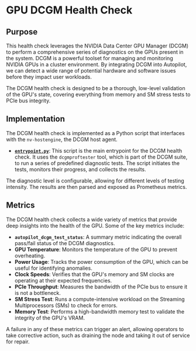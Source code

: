 # GPU DCGM Health Check

## Purpose

This health check leverages the NVIDIA Data Center GPU Manager (DCGM) to perform a comprehensive series of diagnostics on the GPUs present in the system. DCGM is a powerful toolset for managing and monitoring NVIDIA GPUs in a cluster environment. By integrating DCGM into Autopilot, we can detect a wide range of potential hardware and software issues before they impact user workloads.

The DCGM health check is designed to be a thorough, low-level validation of the GPU's state, covering everything from memory and SM stress tests to PCIe bus integrity.

## Implementation

The DCGM health check is implemented as a Python script that interfaces with the `nv-hostengine`, the DCGM host agent.

*   **[`entrypoint.py`](../../../autopilot-daemon/gpu-dcgm/entrypoint.py)**: This script is the main entrypoint for the DCGM health check. It uses the `dcgmproftester` tool, which is part of the DCGM suite, to run a series of predefined diagnostic tests. The script initiates the tests, monitors their progress, and collects the results.

The diagnostic level is configurable, allowing for different levels of testing intensity. The results are then parsed and exposed as Prometheus metrics.

## Metrics

The DCGM health check collects a wide variety of metrics that provide deep insights into the health of the GPU. Some of the key metrics include:

*   **`autopilot_dcgm_test_status`**: A summary metric indicating the overall pass/fail status of the DCGM diagnostics.
*   **GPU Temperature**: Monitors the temperature of the GPU to prevent overheating.
*   **Power Usage**: Tracks the power consumption of the GPU, which can be useful for identifying anomalies.
*   **Clock Speeds**: Verifies that the GPU's memory and SM clocks are operating at their expected frequencies.
*   **PCIe Throughput**: Measures the bandwidth of the PCIe bus to ensure it is not a bottleneck.
*   **SM Stress Test**: Runs a compute-intensive workload on the Streaming Multiprocessors (SMs) to check for errors.
*   **Memory Test**: Performs a high-bandwidth memory test to validate the integrity of the GPU's VRAM.

A failure in any of these metrics can trigger an alert, allowing operators to take corrective action, such as draining the node and taking it out of service for repair.